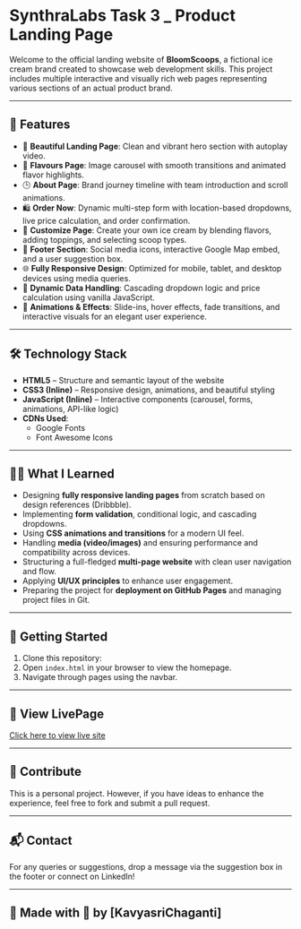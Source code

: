 # SynthraLabs Task 3 _ Product Landing Page

Welcome to the official landing website of **BloomScoops**, a fictional ice cream brand created to showcase web development skills. This project includes multiple interactive and visually rich web pages representing various sections of an actual product brand.

---

## 🌟 Features

- 🎨 **Beautiful Landing Page**: Clean and vibrant hero section with autoplay video.
- 🧊 **Flavours Page**: Image carousel with smooth transitions and animated flavor highlights.
- 🕒 **About Page**: Brand journey timeline with team introduction and scroll animations.
- 🛍️ **Order Now**: Dynamic multi-step form with location-based dropdowns, live price calculation, and order confirmation.
- 🍨 **Customize Page**: Create your own ice cream by blending flavors, adding toppings, and selecting scoop types.
- 📍 **Footer Section**: Social media icons, interactive Google Map embed, and a user suggestion box.
- 🌐 **Fully Responsive Design**: Optimized for mobile, tablet, and desktop devices using media queries.
- 📡 **Dynamic Data Handling**: Cascading dropdown logic and price calculation using vanilla JavaScript.
- 🎥 **Animations & Effects**: Slide-ins, hover effects, fade transitions, and interactive visuals for an elegant user experience.

---

## 🛠️ Technology Stack

- **HTML5** – Structure and semantic layout of the website
- **CSS3 (Inline)** – Responsive design, animations, and beautiful styling
- **JavaScript (Inline)** – Interactive components (carousel, forms, animations, API-like logic)
- **CDNs Used**:
  - Google Fonts
  - Font Awesome Icons

---

## 👨‍💻 What I Learned

- Designing **fully responsive landing pages** from scratch based on design references (Dribbble).
- Implementing **form validation**, conditional logic, and cascading dropdowns.
- Using **CSS animations and transitions** for a modern UI feel.
- Handling **media (video/images)** and ensuring performance and compatibility across devices.
- Structuring a full-fledged **multi-page website** with clean user navigation and flow.
- Applying **UI/UX principles** to enhance user engagement.
- Preparing the project for **deployment on GitHub Pages** and managing project files in Git.

---

## 🚀 Getting Started

1. Clone this repository:
2. Open `index.html` in your browser to view the homepage.
3. Navigate through pages using the navbar.

---

## 📌 View LivePage

[Click here to view live site](#) 

---

## 🙌 Contribute

This is a personal project. However, if you have ideas to enhance the experience, feel free to fork and submit a pull request.

---

## 📬 Contact

For any queries or suggestions, drop a message via the suggestion box in the footer or connect on LinkedIn!

---

## 🌈 Made with 💖 by [KavyasriChaganti]
